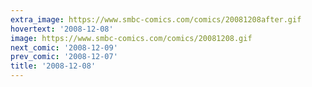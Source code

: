 ```yaml
---
extra_image: https://www.smbc-comics.com/comics/20081208after.gif
hovertext: '2008-12-08'
image: https://www.smbc-comics.com/comics/20081208.gif
next_comic: '2008-12-09'
prev_comic: '2008-12-07'
title: '2008-12-08'
---
```


